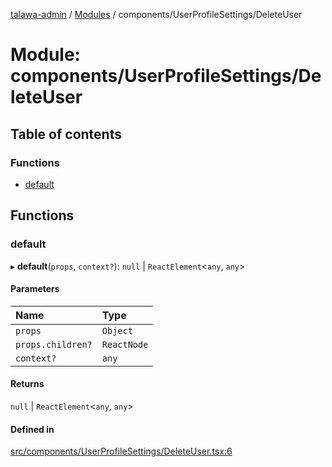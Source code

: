 [talawa-admin](../README.md) / [Modules](../modules.md) / components/UserProfileSettings/DeleteUser

# Module: components/UserProfileSettings/DeleteUser

## Table of contents

### Functions

- [default](components_UserProfileSettings_DeleteUser.md#default)

## Functions

### default

▸ **default**(`props`, `context?`): ``null`` \| `ReactElement`\<`any`, `any`\>

#### Parameters

| Name | Type |
| :------ | :------ |
| `props` | `Object` |
| `props.children?` | `ReactNode` |
| `context?` | `any` |

#### Returns

``null`` \| `ReactElement`\<`any`, `any`\>

#### Defined in

[src/components/UserProfileSettings/DeleteUser.tsx:6](https://github.com/MahendraDani/talawa-admin/blob/9538a8f/src/components/UserProfileSettings/DeleteUser.tsx#L6)
